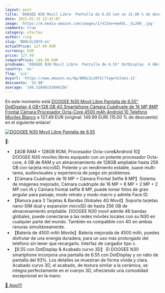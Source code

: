 ```yaml
---
layout: post
title: 'DOOGEE N30 Movil Libre  Pantalla de 6.55 con un 15.00 % de descuento'
date: 2021-01-15 22:47:07
image: 'https://m.media-amazon.com/images/I/41Imo+mm45L._SL200_.jpg'
comments: true
category: ofertas
author: ring
slug: 'B08LSLS8YX-es'
actualPrice: 127.49 EUR
currency: EUR
price: 127.49
comparePrice: 149.99 EUR
prodname: 'DOOGEE N30 Movil Libre  Pantalla de 6.55" DotDisplay  4 GB+128 GB  4G Smartphone Cámara Cuádruple de 16 MP  8MP Frontal Cámara  Procesador Octa-Core  4500 mAh  Android 10 Telefono Moviles  Blanco'
country: 'es'
flag: '🇪🇸'
buyurl: 'https://www.amazon.es/dp/B08LSLS8YX/?tag=tolees-21'
descuento: '15.00'
average: '146.52846153846156'
---
```


En este momento está [DOOGEE N30 Movil Libre  Pantalla de 6.55" DotDisplay  4 GB+128 GB  4G Smartphone Cámara Cuádruple de 16 MP  8MP Frontal Cámara  Procesador Octa-Core  4500 mAh  Android 10 Telefono Moviles  Blanco](https://www.amazon.es/dp/B08LSLS8YX/?tag=tolees-21) a 127.49 EUR (original: 149.99 EUR) (15.00 %  de descuento) en el siguiente enlace!

[![DOOGEE N30 Movil Libre  Pantalla de 6.55](https://m.media-amazon.com/images/I/41Imo+mm45L._SL200_.jpg)](https://www.amazon.es/dp/B08LSLS8YX/?tag=tolees-21)

🔎:

- 【4GB RAM + 128GB ROM, Procesador Octa-core&Android 10】 DOOGEE N30 moviles libres equipado con un potente procesador Octa-core, 4 GB de RAM y un almacenamiento de 128GB ampliable hasta 256 GB con tarjeta microSD. Potente y un rendimiento estable, suave multi-tarea, audiovisuales y experiencia de juego sin problemas.
- 【Cámara Cuádruple de 16 MP + Cámara Frontal Selfie 8 MP】Sistema de imágenes mejorado, Cámara cuádruple de 16 MP + 8 MP + 2 MP + 2 MP con IA y Cámara frontal selfie 8 MP, puede tomar fotos de gran angular para paisaje, modo retrato y modo macro y admite Face ID.
- 【Ranura para 3 Tarjetas & Bandas Globales 4G Movil】Soporta tarjetas nano-SIM dual y expansión microSD de hasta 256 GB de almacenamiento ampliable. DOOGEE N30 movil admite 48 bandas globales, puede conectarse a las redes móviles locales con su N30 en cualquier parte del mundo. También es compatible con 4G en ambas ranuras simultáneamente.
- 【Batería de 4500 mAh Movile】Batería mejorada de 4500 mAh, puedes disfrutar de una energía duradera, para un uso más prolongado del teléfono sin tener que recargarlo. Interfaz de cargador tipo c.
- 【6.55 con DotDisplay & Acabado curvo 3D】 El DOOGEE N30 smartphone incorpora una pantalla de 6.55 con DotDisplay y un ratio de pantalla del 93%. Los detalles se muestran de forma vívida y clara. Acabado curvo 3D, el acabado, de textura similar a la cerámica, se integra perfectamente en el cuerpo 3D, ofreciendo una comodidad excepcional en la mano.

[🛒 Aquí!!!](https://www.amazon.es/dp/B08LSLS8YX/?tag=tolees-21)
